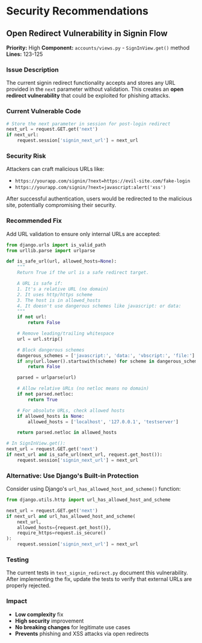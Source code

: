 # Security Recommendations

## Open Redirect Vulnerability in Signin Flow

**Priority:** High
**Component:** `accounts/views.py` - `SignInView.get()` method
**Lines:** 123-125

### Issue Description
The current signin redirect functionality accepts and stores any URL provided in the `next` parameter without validation. This creates an **open redirect vulnerability** that could be exploited for phishing attacks.

### Current Vulnerable Code
```python
# Store the next parameter in session for post-login redirect
next_url = request.GET.get('next')
if next_url:
    request.session['signin_next_url'] = next_url
```

### Security Risk
Attackers can craft malicious URLs like:
- `https://yourapp.com/signin/?next=https://evil-site.com/fake-login`
- `https://yourapp.com/signin/?next=javascript:alert('xss')`

After successful authentication, users would be redirected to the malicious site, potentially compromising their security.

### Recommended Fix
Add URL validation to ensure only internal URLs are accepted:

```python
from django.urls import is_valid_path
from urllib.parse import urlparse

def is_safe_url(url, allowed_hosts=None):
    """
    Return True if the url is a safe redirect target.

    A URL is safe if:
    1. It's a relative URL (no domain)
    2. It uses http/https scheme
    3. The host is in allowed_hosts
    4. It doesn't use dangerous schemes like javascript: or data:
    """
    if not url:
        return False

    # Remove leading/trailing whitespace
    url = url.strip()

    # Block dangerous schemes
    dangerous_schemes = ['javascript:', 'data:', 'vbscript:', 'file:']
    if any(url.lower().startswith(scheme) for scheme in dangerous_schemes):
        return False

    parsed = urlparse(url)

    # Allow relative URLs (no netloc means no domain)
    if not parsed.netloc:
        return True

    # For absolute URLs, check allowed hosts
    if allowed_hosts is None:
        allowed_hosts = ['localhost', '127.0.0.1', 'testserver']

    return parsed.netloc in allowed_hosts

# In SignInView.get():
next_url = request.GET.get('next')
if next_url and is_safe_url(next_url, request.get_host()):
    request.session['signin_next_url'] = next_url
```

### Alternative: Use Django's Built-in Protection
Consider using Django's `url_has_allowed_host_and_scheme()` function:

```python
from django.utils.http import url_has_allowed_host_and_scheme

next_url = request.GET.get('next')
if next_url and url_has_allowed_host_and_scheme(
    next_url,
    allowed_hosts={request.get_host()},
    require_https=request.is_secure()
):
    request.session['signin_next_url'] = next_url
```

### Testing
The current tests in `test_signin_redirect.py` document this vulnerability. After implementing the fix, update the tests to verify that external URLs are properly rejected.

### Impact
- **Low complexity** fix
- **High security** improvement
- **No breaking changes** for legitimate use cases
- **Prevents** phishing and XSS attacks via open redirects
